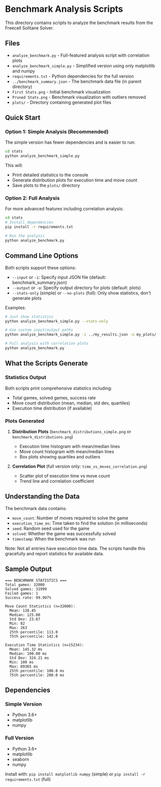 # Benchmark Analysis Scripts

This directory contains scripts to analyze the benchmark results from the Freecell Solitaire Solver.

## Files

- `analyze_benchmark.py` - Full-featured analysis script with correlation plots
- `analyze_benchmark_simple.py` - Simplified version using only matplotlib and numpy
- `requirements.txt` - Python dependencies for the full version
- `../benchmark_summary.json` - The benchmark data file (in parent directory)
- `First Stats.png` - Initial benchmark visualization
- `Pruned Stats.png` - Benchmark visualization with outliers removed
- `plots/` - Directory containing generated plot files

## Quick Start

### Option 1: Simple Analysis (Recommended)
The simple version has fewer dependencies and is easier to run:

```bash
cd stats
python analyze_benchmark_simple.py
```

This will:
- Print detailed statistics to the console
- Generate distribution plots for execution time and move count
- Save plots to the `plots/` directory

### Option 2: Full Analysis
For more advanced features including correlation analysis:

```bash
cd stats
# Install dependencies
pip install -r requirements.txt

# Run the analysis
python analyze_benchmark.py
```

## Command Line Options

Both scripts support these options:

- `--input` or `-i`: Specify input JSON file (default: benchmark_summary.json)
- `--output` or `-o`: Specify output directory for plots (default: plots)
- `--stats-only` (simple) or `--no-plots` (full): Only show statistics, don't generate plots

Examples:
```bash
# Just show statistics
python analyze_benchmark_simple.py --stats-only

# Use custom input/output paths
python analyze_benchmark_simple.py -i ../my_results.json -o my_plots/

# Full analysis with correlation plots
python analyze_benchmark.py
```

## What the Scripts Generate

### Statistics Output
Both scripts print comprehensive statistics including:
- Total games, solved games, success rate
- Move count distribution (mean, median, std dev, quartiles)
- Execution time distribution (if available)

### Plots Generated

1. **Distribution Plots** (`benchmark_distributions_simple.png` or `benchmark_distributions.png`)
   - Execution time histogram with mean/median lines
   - Move count histogram with mean/median lines
   - Box plots showing quartiles and outliers

2. **Correlation Plot** (full version only: `time_vs_moves_correlation.png`)
   - Scatter plot of execution time vs move count
   - Trend line and correlation coefficient

## Understanding the Data

The benchmark data contains:
- `move_count`: Number of moves required to solve the game
- `execution_time_ms`: Time taken to find the solution (in milliseconds)
- `seed`: Random seed used for the game
- `solved`: Whether the game was successfully solved
- `timestamp`: When the benchmark was run

Note: Not all entries have execution time data. The scripts handle this gracefully and report statistics for available data.

## Sample Output

```
=== BENCHMARK STATISTICS ===
Total games: 32000
Solved games: 31999
Failed games: 1
Success rate: 99.997%

Move Count Statistics (n=32000):
  Mean: 128.45
  Median: 125.00
  Std Dev: 23.67
  Min: 82
  Max: 263
  25th percentile: 113.0
  75th percentile: 142.0

Execution Time Statistics (n=15234):
  Mean: 145.32 ms
  Median: 100.00 ms
  Std Dev: 324.21 ms
  Min: 100 ms
  Max: 89365 ms
  25th percentile: 100.0 ms
  75th percentile: 200.0 ms
```

## Dependencies

### Simple Version
- Python 3.6+
- matplotlib
- numpy

### Full Version
- Python 3.6+
- matplotlib
- seaborn
- numpy

Install with: `pip install matplotlib numpy` (simple) or `pip install -r requirements.txt` (full)
